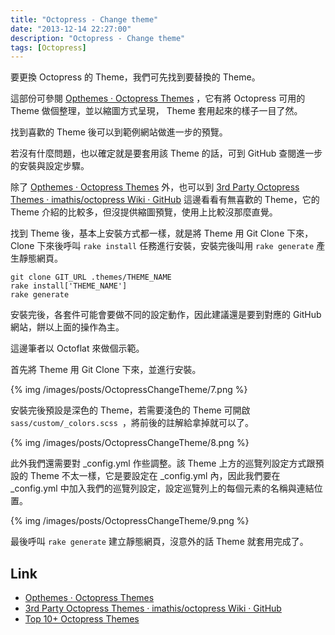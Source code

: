 ```yaml
---
title: "Octopress - Change theme"
date: "2013-12-14 22:27:00"
description: "Octopress - Change theme"
tags: [Octopress]
---
```



要更換 Octopress 的 Theme，我們可先找到要替換的 Theme。  

這部份可參閱 [Opthemes · Octopress Themes](http://opthemes.com/) ，它有將 Octopress 可用的 Theme 做個整理，並以縮圖方式呈現， Theme 套用起來的樣子一目了然。

<!--More-->

找到喜歡的 Theme 後可以到範例網站做進一步的預覽。

若沒有什麼問題，也以確定就是要套用該 Theme 的話，可到 GitHub 查閱進一步的安裝與設定步驟。  

除了 [Opthemes · Octopress Themes](http://opthemes.com/) 外，也可以到 [3rd Party Octopress Themes · imathis/octopress Wiki · GitHub](https://github.com/imathis/octopress/wiki/3rd-Party-Octopress-Themes) 這邊看看有無喜歡的 Theme，它的 Theme 介紹的比較多，但沒提供縮圖預覽，使用上比較沒那麼直覺。  


找到 Theme 後，基本上安裝方式都一樣，就是將 Theme 用 Git Clone 下來，Clone 下來後呼叫 `rake install` 任務進行安裝，安裝完後叫用 `rake generate` 產生靜態網頁。

    git clone GIT_URL .themes/THEME_NAME
    rake install['THEME_NAME']
    rake generate


安裝完後，各套件可能會要做不同的設定動作，因此建議還是要到對應的 GitHub 網站，餅以上面的操作為主。

這邊筆者以 Octoflat 來做個示範。

首先將 Theme 用 Git Clone 下來，並進行安裝。

{% img /images/posts/OctopressChangeTheme/7.png %}


安裝完後預設是深色的 Theme，若需要淺色的 Theme 可開啟 `sass/custom/_colors.scss `，將前後的註解給拿掉就可以了。

{% img /images/posts/OctopressChangeTheme/8.png %}


此外我們還需要對 _config.yml 作些調整。該 Theme 上方的巡覽列設定方式跟預設的 Theme 不太一樣，它是要設定在 _config.yml 內，因此我們要在 _config.yml 中加入我們的巡覽列設定，設定巡覽列上的每個元素的名稱與連結位置。

{% img /images/posts/OctopressChangeTheme/9.png %}


最後呼叫 `rake generate` 建立靜態網頁，沒意外的話 Theme 就套用完成了。


Link
----
* [Opthemes · Octopress Themes](http://opthemes.com/)
* [3rd Party Octopress Themes · imathis/octopress Wiki · GitHub](https://github.com/imathis/octopress/wiki/3rd-Party-Octopress-Themes)
* [Top 10+ Octopress Themes](http://www.evolument.com/blog/2013/03/02/top-10-plus-octopress-themes/)
